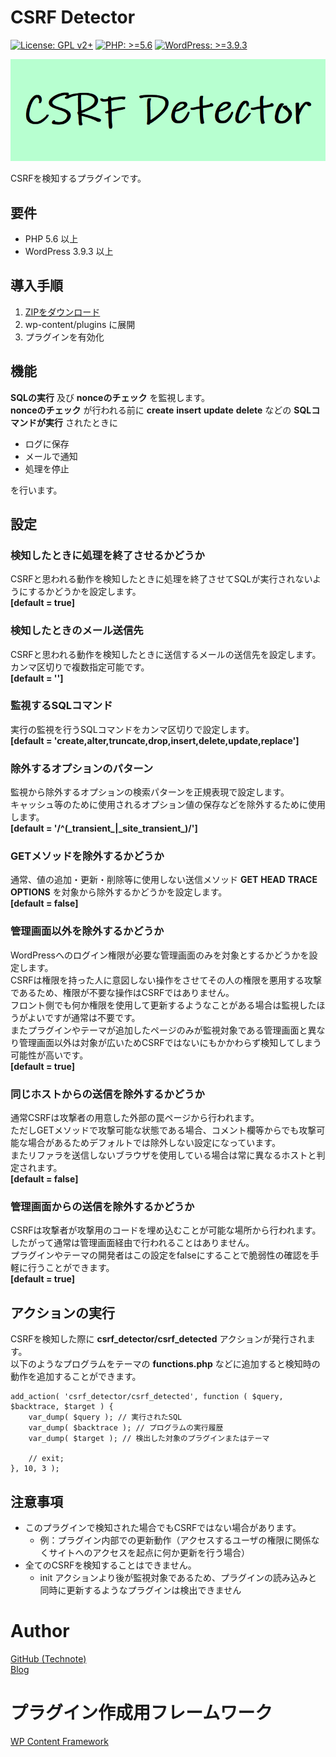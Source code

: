 # CSRF Detector

[![License: GPL v2+](https://img.shields.io/badge/License-GPL%20v2%2B-blue.svg)](http://www.gnu.org/licenses/gpl-2.0.html)
[![PHP: >=5.6](https://img.shields.io/badge/PHP-%3E%3D5.6-orange.svg)](http://php.net/)
[![WordPress: >=3.9.3](https://img.shields.io/badge/WordPress-%3E%3D3.9.3-brightgreen.svg)](https://wordpress.org/)

![バナー](https://raw.githubusercontent.com/technote-space/csrf-detector/images/assets/banner-772x250.png)

CSRFを検知するプラグインです。

## 要件

- PHP 5.6 以上
- WordPress 3.9.3 以上

## 導入手順
1. [ZIPをダウンロード](https://github.com/technote-space/csrf-detector/archive/master.zip)
2. wp-content/plugins に展開
3. プラグインを有効化

## 機能
**SQLの実行** 及び **nonceのチェック** を監視します。  
**nonceのチェック** が行われる前に **create** **insert** **update** **delete** などの **SQLコマンドが実行** されたときに
- ログに保存  
- メールで通知  
- 処理を停止  

を行います。

## 設定
### 検知したときに処理を終了させるかどうか
CSRFと思われる動作を検知したときに処理を終了させてSQLが実行されないようにするかどうかを設定します。  
**\[default = true]**

### 検知したときのメール送信先
CSRFと思われる動作を検知したときに送信するメールの送信先を設定します。  
カンマ区切りで複数指定可能です。  
**\[default = '']**

### 監視するSQLコマンド
実行の監視を行うSQLコマンドをカンマ区切りで設定します。  
**\[default = 'create,alter,truncate,drop,insert,delete,update,replace']**

### 除外するオプションのパターン
監視から除外するオプションの検索パターンを正規表現で設定します。  
キャッシュ等のために使用されるオプション値の保存などを除外するために使用します。  
**\[default = '/^(\_transient\_|\_site_transient\_)/']**

### GETメソッドを除外するかどうか
通常、値の追加・更新・削除等に使用しない送信メソッド **GET** **HEAD** **TRACE** **OPTIONS** を対象から除外するかどうかを設定します。  
**\[default = false]**

### 管理画面以外を除外するかどうか
WordPressへのログイン権限が必要な管理画面のみを対象とするかどうかを設定します。  
CSRFは権限を持った人に意図しない操作をさせてその人の権限を悪用する攻撃であるため、権限が不要な操作はCSRFではありません。  
フロント側でも何か権限を使用して更新するようなことがある場合は監視したほうがよいですが通常は不要です。  
またプラグインやテーマが追加したページのみが監視対象である管理画面と異なり管理画面以外は対象が広いためCSRFではないにもかかわらず検知してしまう可能性が高いです。  
**\[default = true]**

### 同じホストからの送信を除外するかどうか
通常CSRFは攻撃者の用意した外部の罠ページから行われます。  
ただしGETメソッドで攻撃可能な状態である場合、コメント欄等からでも攻撃可能な場合があるためデフォルトでは除外しない設定になっています。  
またリファラを送信しないブラウザを使用している場合は常に異なるホストと判定されます。  
**\[default = false]**

### 管理画面からの送信を除外するかどうか
CSRFは攻撃者が攻撃用のコードを埋め込むことが可能な場所から行われます。  
したがって通常は管理画面経由で行われることはありません。  
プラグインやテーマの開発者はこの設定をfalseにすることで脆弱性の確認を手軽に行うことができます。  
**\[default = true]**

## アクションの実行
CSRFを検知した際に **csrf_detector/csrf_detected** アクションが発行されます。  
以下のようなプログラムをテーマの **functions.php** などに追加すると検知時の動作を追加することができます。  
```
add_action( 'csrf_detector/csrf_detected', function ( $query, $backtrace, $target ) {
	var_dump( $query ); // 実行されたSQL
	var_dump( $backtrace ); // プログラムの実行履歴
	var_dump( $target ); // 検出した対象のプラグインまたはテーマ
	
	// exit;
}, 10, 3 );
```

## 注意事項
* このプラグインで検知された場合でもCSRFではない場合があります。  
  * 例：プラグイン内部での更新動作（アクセスするユーザの権限に関係なくサイトへのアクセスを起点に何か更新を行う場合）
* 全てのCSRFを検知することはできません。
  * init アクションより後が監視対象であるため、プラグインの読み込みと同時に更新するようなプラグインは検出できません

# Author
[GitHub (Technote)](https://github.com/technote-space)  
[Blog](https://technote.space)

# プラグイン作成用フレームワーク
[WP Content Framework](https://github.com/wp-content-framework/core)
